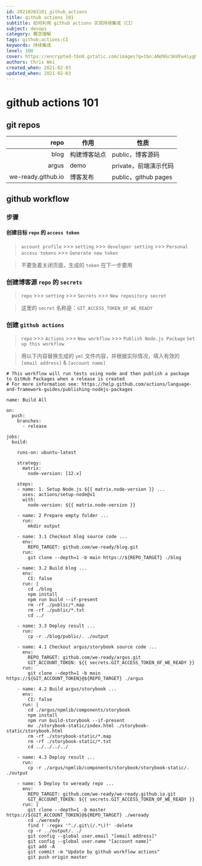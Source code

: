 ```yaml
---
id: 20210203101_github_actions
title: github actions 101
subtitle: 如何利用 github actions 实现持续集成（CI）
subject: devops
category: 概念理解
tags: github;actions;CI
keywords: 持续集成
level: 100
cover: https://encrypted-tbn0.gstatic.com/images?q=tbn:ANd9GcSKdFw4iygh8LR1Can6DehP26aNujaBYtUdRg&usqp=CAU
authors: Chris Wei
created_when: 2021-02-03
updated_when: 2021-02-03
---
```


# github actions 101

## git repos

|repo|作用|性质|
|--:|---|---|
|blog|构建博客站点|public，博客源码|
|argus|demo|private，前端演示代码|
|we-ready.github.io|博客发布|public，github pages|

## github workflow

### 步骤

#### 创建目标 `repo` 的 `access token`

> `account profile` >>> `setting` >>> `developer setting` >>> `Personal access tokens` >>> `Generate new token`

> 不要急着关闭页面，生成的 `token` 在下一步要用

### 创建博客源 `repo` 的 `secrets`

> `repo` >>> `setting` >>> `Secrets` >>> `New repository secret`

> 这里的 `secret` 名称是：`GIT_ACCESS_TOKEN_OF_WE_READY`

### 创建 `github actions`

> `repo` >>> `Actions` >>> `New workflow` >>> `Publish Node.js Package` `Set up this workflow`

> 用以下内容替换生成的 `yml` 文件内容，并根据实际情况，填入有效的 `[email address]` & `[account name]`

```
# This workflow will run tests using node and then publish a package to GitHub Packages when a release is created
# For more information see: https://help.github.com/actions/language-and-framework-guides/publishing-nodejs-packages

name: Build All

on:
  push:
    branches:    
      - release

jobs:
  build:

    runs-on: ubuntu-latest

    strategy:
      matrix:
        node-version: [12.x]

    steps:
    - name: 1. Setup Node.js ${{ matrix.node-version }} ...
      uses: actions/setup-node@v1
      with:
        node-version: ${{ matrix.node-version }}

    - name: 2 Prepare empty folder ...
      run:
        mkdir output

    - name: 3.1 Checkout blog source code ...
      env:
        REPO_TARGET: github.com/we-ready/blog.git
      run:
        git clone --depth=1 -b main https://${REPO_TARGET} ./blog

    - name: 3.2 Build blog ...
      env:
        CI: false
      run: |
        cd ./blog
        npm install
        npm run build --if-present
        rm -rf ./public/*.map
        rm -rf ./public/*.txt
        cd ../

    - name: 3.3 Deploy result ...
      run:
        cp -r ./blog/public/. ./output

    - name: 4.1 Checkout argus/storybook source code ...
      env:
        REPO_TARGET: github.com/we-ready/argus.git
        GIT_ACCOUNT_TOKEN: ${{ secrets.GIT_ACCESS_TOKEN_OF_WE_READY }}
      run:
        git clone --depth=1 -b main https://${GIT_ACCOUNT_TOKEN}@${REPO_TARGET} ./argus

    - name: 4.2 Build argus/storybook ...
      env:
        CI: false
      run: |
        cd ./argus/npmlib/components/storybook
        npm install
        npm run build-storybook --if-present
        mv ./storybook-static/index.html ./storybook-static/storybook.html
        rm -rf ./storybook-static/*.map
        rm -rf ./storybook-static/*.txt
        cd ../../../../

    - name: 4.3 Deploy result ...
      run:
        cp -r ./argus/npmlib/components/storybook/storybook-static/. ./output

    - name: 5 Deploy to weready repo ...
      env:
        REPO_TARGET: github.com/we-ready/we-ready.github.io.git
        GIT_ACCOUNT_TOKEN: ${{ secrets.GIT_ACCESS_TOKEN_OF_WE_READY }}
      run: |
        git clone --depth=1 -b master https://${GIT_ACCOUNT_TOKEN}@${REPO_TARGET} ./weready
        cd ./weready
        find ! -regex '^./.git\(/.*\)?' -delete
        cp -r ../output/. ./
        git config --global user.email "[email address]"
        git config --global user.name "[account name]"
        git add -A
        git commit -m "Update by github workflow actions"
        git push origin master

```
